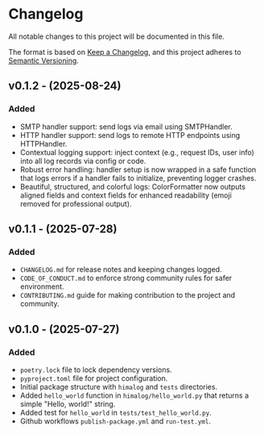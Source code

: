 # Changelog

All notable changes to this project will be documented in this file.

The format is based on [Keep a Changelog](https://keepachangelog.com/en/1.1.0/),
and this project adheres to [Semantic Versioning](https://semver.org/spec/v2.0.0.html).

## v0.1.2 - (2025-08-24)

### Added
- SMTP handler support: send logs via email using SMTPHandler.
- HTTP handler support: send logs to remote HTTP endpoints using HTTPHandler.
- Contextual logging support: inject context (e.g., request IDs, user info) into all log records via config or code.
- Robust error handling: handler setup is now wrapped in a safe function that logs errors if a handler fails to initialize, preventing logger crashes.
- Beautiful, structured, and colorful logs: ColorFormatter now outputs aligned fields and context fields for enhanced readability (emoji removed for professional output).

## v0.1.1 - (2025-07-28)

### Added
- `CHANGELOG.md` for release notes and keeping changes logged.
- `CODE_OF_CONDUCT.md` to enforce strong community rules for safer environment.
- `CONTRIBUTING.md` guide for making contribution to the project and community.


## v0.1.0 - (2025-07-27)

### Added

- `poetry.lock` file to lock dependency versions.
- `pyproject.toml` file for project configuration.
- Initial package structure with `himalog` and `tests` directories.
- Added `hello_world` function in `himalog/hello_world.py` that returns a simple "Hello, world!" string.
- Added test for `hello_world` in `tests/test_hello_world.py`.
- Github workflows `publish-package.yml` and `run-test.yml`.